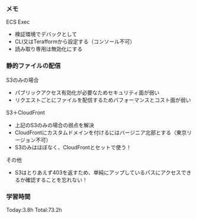 ### メモ
ECS Exec
- 検証環境でデバックとして
- CLI又はTerafformから設定する（コンソール不可）
- 読み取り専用は無効化にする

### 静的ファイルの配信
S3のみの場合
- パブリックアクセス有効化が必要なためセキュリティ面が弱い
- リクエストごとにファイルを配信するためパフォーマンスとコスト面が弱い

S3＋CloudFront
- 上記のS3のみの場合の弱点を解決
- CloudFrontにカスタムドメインを付けるにはバージニア北部とする（東京リージョン不可）
- S3のみはほぼなく、CloudFrontとセットで使う！

その他
- S3はとりあえず403を返すため、単純にアップしているパスにアクセスできるか確認することを忘れない！

### 学習時間
Today:3.8h
Total:73.2h